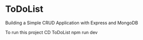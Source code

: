 # ToDoList
Building a Simple CRUD Application with Express and MongoDB

To run this project
CD ToDoList
npm run dev
